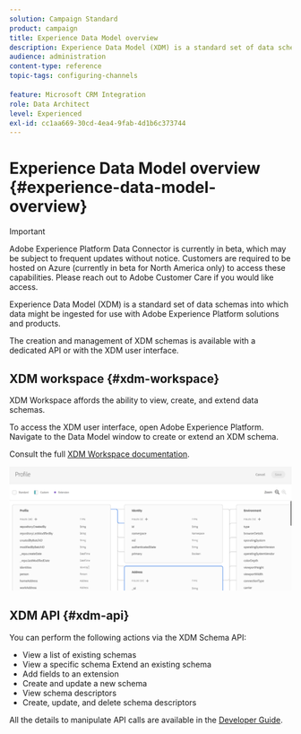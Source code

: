 ```yaml
---
solution: Campaign Standard
product: campaign
title: Experience Data Model overview
description: Experience Data Model (XDM) is a standard set of data schemas into which data might be ingested for use with Adobe Experience Platform solutions and products.
audience: administration
content-type: reference
topic-tags: configuring-channels

feature: Microsoft CRM Integration
role: Data Architect
level: Experienced
exl-id: cc1aa669-30cd-4ea4-9fab-4d1b6c373744
---
```

# Experience Data Model overview {#experience-data-model-overview}

>[!IMPORTANT]
>
>Adobe Experience Platform Data Connector is currently in beta, which may be subject to frequent updates without notice. Customers are required to be hosted on Azure (currently in beta for North America only) to access these capabilities. Please reach out to Adobe Customer Care if you would like access.

Experience Data Model (XDM) is a standard set of data schemas into which data might be ingested for use with Adobe Experience Platform solutions and products.

The creation and management of XDM schemas is available with a dedicated API or with the XDM user interface.

## XDM workspace {#xdm-workspace}

XDM Workspace affords the ability to view, create, and extend data schemas.

To access the XDM user interface, open Adobe Experience Platform. Navigate to the Data Model window to create or extend an XDM schema.

Consult the full [XDM Workspace documentation](https://experienceleague.adobe.com/docs/experience-platform/xdm/api/getting-started.html).

![](assets/aep_xdmworkspace.png)

## XDM API {#xdm-api}

You can perform the following actions via the XDM Schema API:

* View a list of existing schemas
* View a specific schema Extend an existing schema
* Add fields to an extension
* Create and update a new schema
* View schema descriptors
* Create, update, and delete schema descriptors

All the details to manipulate API calls are available in the [Developer Guide](https://experienceleague.adobe.com/docs/experience-platform/xdm/api/getting-started.html).
